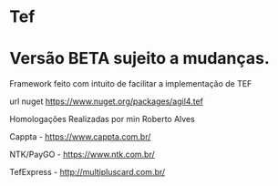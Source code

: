 # Tef

# Versão BETA sujeito a mudanças.

Framework feito com intuito de facilitar a implementação de TEF 

url nuget https://www.nuget.org/packages/agil4.tef

Homologações Realizadas por min Roberto Alves

Cappta - https://www.cappta.com.br/

NTK/PayGO - https://www.ntk.com.br/

TefExpress - http://multipluscard.com.br/

